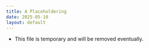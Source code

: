 ```yaml
---
title: A Placeholdering
date: 2025-05-10
layout: default
---
```


- This file is temporary and will be removed eventually.

